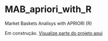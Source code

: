 # MAB_apriori_with_R
Market Baskets Analisys with APRIORI (R)

Em construção. [Visualize parte do projeto aqui]('http://rpubs.com/Fagner1/MBA_APRIORI')

